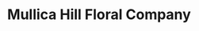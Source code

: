---
title: "Mullica Hill Floral Company"
url: /mullica-hill/mullica-hill-floral-company/
shop: florist
---